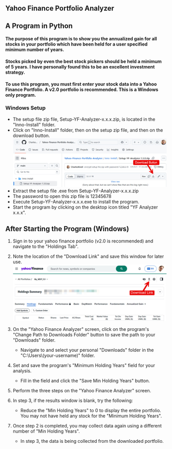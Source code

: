 ## Yahoo Finance Portfolio Analyzer
## A Program in Python

#### The purpose of this program is to show you the annualized gain for all stocks in your portfolio which have been held for a user specified minimum number of years.
#### Stocks picked by even the best stock pickers should be held a minimum of 5 years. I have personally found this to be an excellent investment strategy.
#### To use this program, you must first enter your stock data into a Yahoo Finance Portfolio. A v2.0 portfolio is recommended. This is a Windows only program.

### Windows Setup

* The setup file zip file, Setup-YF-Analyzer-x.x.x.zip, is located in the "Inno-Install" folder.
* Click on "Inno-Install" folder, then on the setup zip file, and then on the download button.
![Setup File Download Link Image](YF-setup-download.jpg)
* Extract the setup file .exe from Setup-YF-Analyzer-x.x.x.zip
* The password to open this zip file is 12345678
* Execute Setup-YF-Analyzer-x.x.x.exe to install the program.
* Start the program by clicking on the desktop icon titled "YF Analyzer x.x.x".

## After Starting the Program (Windows)
1. Sign in to your yahoo finance portfolio (v2.0 is recommended) and navigate to the "Holdings Tab". 


2. Note the location of the "Download Link" and save this window for later use.
![Export Link Image](YF-export-link.jpg)


3. On the "Yahoo Finance Analyzer" screen, click on the program's "Change Path to Downloads Folder" button to save the path to your "Downloads" folder.
   * Navigate to and select your personal "Downloads" folder in the "C:\\Users\\(your-username)" folder.
   

4. Set and save the program's "Minimum Holding Years" field for your analysis.
   * Fill in the field and click the "Save Min Holding Years" button.


5. Perform the three steps on the "Yahoo Finance Analyzer" screen.


6. In step 3, if the results window is blank, try the following:
     * Reduce the "Min Holding Years" to 0 to display the entire portfolio. You may not have held any stock for the "Minimum Holding Years".


7. Once step 2 is completed, you may collect data again using a different number of "Min Holding Years".  
     * In step 3, the data is being collected from the downloaded portfolio.
